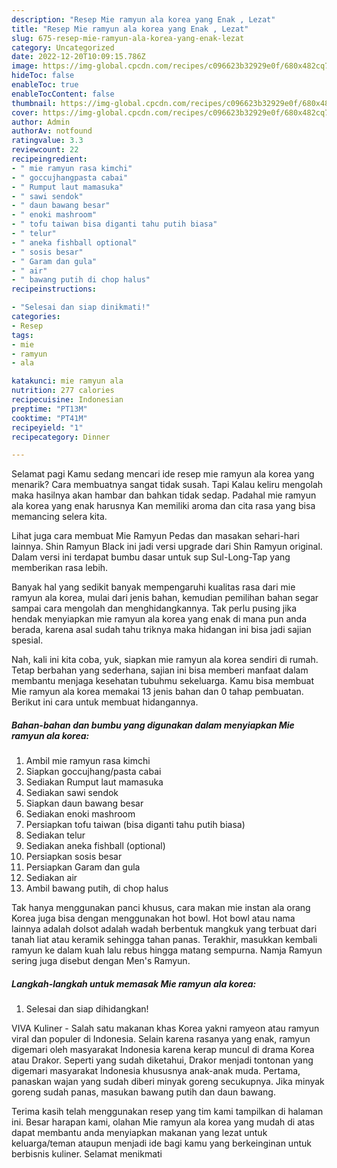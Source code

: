 ```yaml
---
description: "Resep Mie ramyun ala korea yang Enak , Lezat"
title: "Resep Mie ramyun ala korea yang Enak , Lezat"
slug: 675-resep-mie-ramyun-ala-korea-yang-enak-lezat
category: Uncategorized
date: 2022-12-20T10:09:15.786Z
image: https://img-global.cpcdn.com/recipes/c096623b32929e0f/680x482cq70/mie-ramyun-ala-korea-foto-resep-utama.jpg
hideToc: false
enableToc: true
enableTocContent: false
thumbnail: https://img-global.cpcdn.com/recipes/c096623b32929e0f/680x482cq70/mie-ramyun-ala-korea-foto-resep-utama.jpg
cover: https://img-global.cpcdn.com/recipes/c096623b32929e0f/680x482cq70/mie-ramyun-ala-korea-foto-resep-utama.jpg
author: Admin
authorAv: notfound
ratingvalue: 3.3
reviewcount: 22
recipeingredient:
- " mie ramyun rasa kimchi"
- " goccujhangpasta cabai"
- " Rumput laut mamasuka"
- " sawi sendok"
- " daun bawang besar"
- " enoki mashroom"
- " tofu taiwan bisa diganti tahu putih biasa"
- " telur"
- " aneka fishball optional"
- " sosis besar"
- " Garam dan gula"
- " air"
- " bawang putih di chop halus"
recipeinstructions:

- "Selesai dan siap dinikmati!"
categories:
- Resep
tags:
- mie
- ramyun
- ala

katakunci: mie ramyun ala 
nutrition: 277 calories
recipecuisine: Indonesian
preptime: "PT13M"
cooktime: "PT41M"
recipeyield: "1"
recipecategory: Dinner

---
```



Selamat pagi Kamu sedang mencari ide resep mie ramyun ala korea yang menarik? Cara membuatnya sangat tidak susah. Tapi Kalau keliru mengolah maka hasilnya akan hambar dan bahkan tidak sedap. Padahal mie ramyun ala korea yang enak harusnya Kan memiliki aroma dan cita rasa yang bisa memancing selera kita.


Lihat juga cara membuat Mie Ramyun Pedas dan masakan sehari-hari lainnya. Shin Ramyun Black ini jadi versi upgrade dari Shin Ramyun original. Dalam versi ini terdapat bumbu dasar untuk sup Sul-Long-Tap yang memberikan rasa lebih.

Banyak hal yang sedikit banyak mempengaruhi kualitas rasa dari mie ramyun ala korea, mulai dari jenis bahan, kemudian pemilihan bahan segar sampai cara mengolah dan menghidangkannya. Tak perlu pusing jika hendak menyiapkan mie ramyun ala korea yang enak di mana pun anda berada, karena asal sudah tahu triknya maka hidangan ini bisa jadi sajian spesial.


Nah, kali ini kita coba, yuk, siapkan mie ramyun ala korea sendiri di rumah. Tetap berbahan yang sederhana, sajian ini bisa memberi manfaat dalam membantu menjaga kesehatan tubuhmu sekeluarga. Kamu bisa membuat Mie ramyun ala korea memakai 13 jenis bahan dan 0 tahap pembuatan. Berikut ini cara untuk membuat hidangannya.

<!--inarticleads1-->

##### Bahan-bahan dan bumbu yang digunakan dalam menyiapkan Mie ramyun ala korea:

1. Ambil  mie ramyun rasa kimchi
1. Siapkan  goccujhang/pasta cabai
1. Sediakan  Rumput laut mamasuka
1. Sediakan  sawi sendok
1. Siapkan  daun bawang besar
1. Sediakan  enoki mashroom
1. Persiapkan  tofu taiwan (bisa diganti tahu putih biasa)
1. Sediakan  telur
1. Sediakan  aneka fishball (optional)
1. Persiapkan  sosis besar
1. Persiapkan  Garam dan gula
1. Sediakan  air
1. Ambil  bawang putih, di chop halus


Tak hanya menggunakan panci khusus, cara makan mie instan ala orang Korea juga bisa dengan menggunakan hot bowl. Hot bowl atau nama lainnya adalah dolsot adalah wadah berbentuk mangkuk yang terbuat dari tanah liat atau keramik sehingga tahan panas. Terakhir, masukkan kembali ramyun ke dalam kuah lalu rebus hingga matang sempurna. Namja Ramyun sering juga disebut dengan Men&#39;s Ramyun. 

<!--inarticleads2-->

##### Langkah-langkah untuk memasak Mie ramyun ala korea:


1. Selesai dan siap dihidangkan!

VIVA Kuliner - Salah satu makanan khas Korea yakni ramyeon atau ramyun viral dan populer di Indonesia. Selain karena rasanya yang enak, ramyun digemari oleh masyarakat Indonesia karena kerap muncul di drama Korea atau Drakor. Seperti yang sudah diketahui, Drakor menjadi tontonan yang digemari masyarakat Indonesia khususnya anak-anak muda. Pertama, panaskan wajan yang sudah diberi minyak goreng secukupnya. Jika minyak goreng sudah panas, masukan bawang putih dan daun bawang. 

Terima kasih telah menggunakan resep yang tim kami tampilkan di halaman ini. Besar harapan kami, olahan Mie ramyun ala korea yang mudah di atas dapat membantu anda menyiapkan makanan yang lezat untuk keluarga/teman ataupun menjadi ide bagi kamu yang berkeinginan untuk berbisnis kuliner. Selamat menikmati
